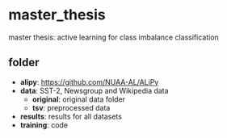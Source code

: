 # master_thesis
master thesis: active learning for class imbalance classification


## folder

* **alipy**: https://github.com/NUAA-AL/ALiPy
* **data**: SST-2, Newsgroup and Wikipedia data
  * **original**: original data folder
  * **tsv**: preprocessed data
* **results**: results for all datasets
* **training**: code

